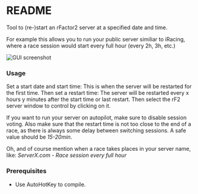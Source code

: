 # README #

Tool to (re-)start an rFactor2 server at a specified date and time.

For example this allows you to run your public server similiar to iRacing, where a race session would start every full hour (every 2h, 3h, etc.)

![GUI screenshot](http://i.imgur.com/cSKTcJS.jpg)

### Usage ###

Set a start date and start time: This is when the server will be restarted for the first time.
Then set a restart time: The server will be restarted every x hours y minutes after the start time or last restart.
Then select the rF2 server window to control by clicking on it.

If you want to run your server on autopilot, make sure to disable session voting.
Also make sure that the restart time is not too close to the end of a race, as there is always some delay between switching sessions. A safe value should be *15-20min*.

Oh, and of course mention when a race takes places in your server name, like: 
*ServerX.com - Race session every full hour*

### Prerequisites ###

* Use AutoHotKey to compile.